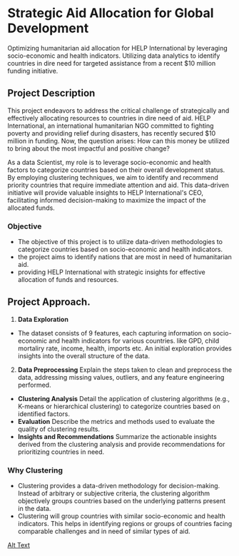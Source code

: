 
# Strategic Aid Allocation for Global Development

Optimizing humanitarian aid allocation for HELP International by leveraging socio-economic and health indicators. Utilizing data analytics to identify countries in dire need for targeted assistance from a recent $10 million funding initiative.









## Project Description

This project endeavors to address the critical challenge of strategically and effectively allocating resources to countries in dire need of aid. HELP International, an international humanitarian NGO committed to fighting poverty and providing relief during disasters, has recently secured $10 million in funding. Now, the question arises: How can this money be utilized to bring about the most impactful and positive change?

As a data Scientist, my role is to leverage socio-economic and health factors to categorize countries based on their overall development status. By employing clustering techniques, we aim to identify and recommend priority countries that require immediate attention and aid. This data-driven initiative will provide valuable insights to HELP International's CEO, facilitating informed decision-making to maximize the impact of the allocated funds.

### Objective
- The objective of this project is to utilize data-driven methodologies to categorize countries based on socio-economic and health indicators. 
- the project aims to identify nations that are most in need of humanitarian aid.
- providing HELP International with strategic insights for effective allocation of funds and resources.


## Project Approach.
1.  **Data Exploration**
- The dataset consists of 9 features, each capturing information on socio-economic and health indicators for various countries. like GPD, child mortaliry rate, income, health, imports etc. An initial exploration provides insights into the overall structure of the data.
2. **Data Preprocessing**
Explain the steps taken to clean and preprocess the data, addressing missing values, outliers, and any feature engineering performed.
- **Clustering Analysis**
Detail the application of clustering algorithms (e.g., K-means or hierarchical clustering) to categorize countries based on identified factors.
- **Evaluation**
Describe the metrics and methods used to evaluate the quality of clustering results.
- **Insights and Recommendations**
Summarize the actionable insights derived from the clustering analysis and provide recommendations for prioritizing countries in need.

### Why Clustering
- Clustering provides a data-driven methodology for decision-making. Instead of arbitrary or subjective criteria, the clustering algorithm objectively groups countries based on the underlying patterns present in the data.
- Clustering will group countries with similar socio-economic and health indicators. This helps in identifying regions or groups of countries facing comparable challenges and in need of similar types of aid.

[Alt Text]()